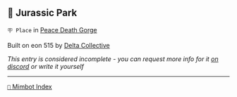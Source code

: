 ## 🦖 Jurassic Park

`🪧 Place` in [Peace Death Gorge](<https://zeithalt.github.io/r/peace_death_gorge.html>)

Built on eon 515 by [Delta Collective](<https://zeithalt.github.io/r/delta_collective.html>)

_This entry is considered incomplete - you can request more info for it [on discord](<https://discord.com/channels/562910943848169472/1173922660489633802>) or write it yourself_

-----
[`📑` Mimbot Index](<https://zeithalt.github.io/r/#3760>)
<!---
keywords:  dc, peace death gorge
aliases: 
-->